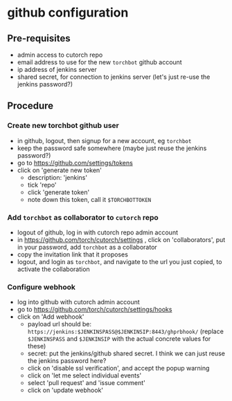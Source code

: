 # github configuration

## Pre-requisites

- admin access to cutorch repo
- email address to use for the new `torchbot` github account
- ip address of jenkins server
- shared secret, for connection to jenkins server (let's just re-use the jenkins password?)

## Procedure

### Create new torchbot github user

- in github, logout, then signup for a new account, eg `torchbot`
- keep the password safe somewhere (maybe just reuse the jenkins password?)
- go to https://github.com/settings/tokens
- click on 'generate new token'
  - description: 'jenkins'
  - tick 'repo'
  - click 'generate token'
  - note down this token, call it `$TORCHBOTTOKEN`

### Add `torchbot` as collaborator to `cutorch` repo

- logout of github, log in with cutorch repo admin account
- in https://github.com/torch/cutorch/settings , click on 'collaborators', put in your password, add `torchbot` as a collaborator
- copy the invitation link that it proposes
- logout, and login as `torchbot`, and navigate to the url you just copied, to activate the collaboration

### Configure webhook

- log into github with cutorch admin account
- go to https://github.com/torch/cutorch/settings/hooks
- click on 'Add webhook'
   - payload url should be: `https://jenkins:$JENKINSPASS@$JENKINSIP:8443/ghprbhook/`  (replace `$JENKINSPASS` and `$JENKINSIP` with the actual concrete values for these)
   - secret: put the jenkins/github shared secret.  I think we can just reuse the jenkins password here?
   - click on 'disable ssl verification', and accept the popup warning
   - click on 'let me select individual events'
   - select 'pull request' and 'issue comment'
   - click on 'update webhook'

